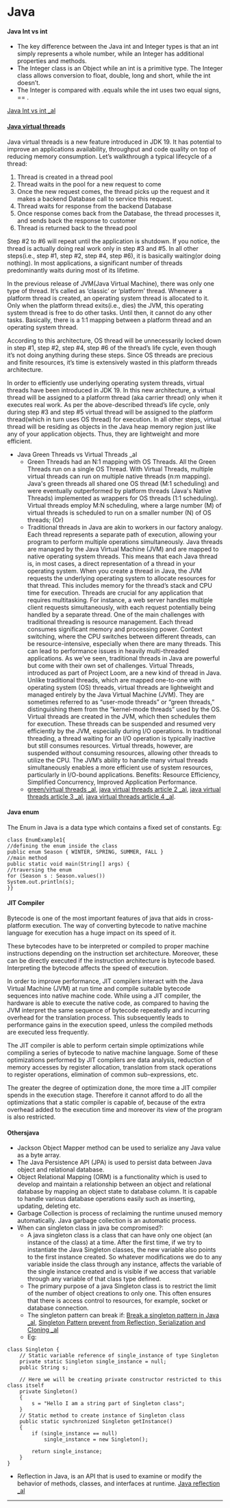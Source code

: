 
# Java

#### Java Int vs int 
- The key difference between the Java int and Integer types is that an int simply represents a whole number, while an Integer has additional properties and methods. 
- The Integer class is an Object while an int is a primitive type. The Integer class allows conversion to float, double, long and short, while the int doesn’t.
- The Integer is compared with .equals while the int uses two equal signs, == .

[Java Int vs int _al](https://www.theserverside.com/blog/Coffee-Talk-Java-News-Stories-and-Opinions/int-vs-Integer-java-difference-comparison-primitive-object-types)

#### [Java virtual threads](https://medium.com/@RamLakshmanan/java-virtual-threads-easy-introduction-44d96b8270f8)
Java virtual threads is a new feature introduced in JDK 19. It has potential to improve an applications availability, throughput and code quality on top of reducing memory consumption.
Let’s walkthrough a typical lifecycle of a thread:

1. Thread is created in a thread pool
2. Thread waits in the pool for a new request to come
3. Once the new request comes, the thread picks up the request and it makes a backend Database call to service this request.
4. Thread waits for response from the backend Database
5. Once response comes back from the Database, the thread processes it, and sends back the response to customer
6. Thread is returned back to the thread pool

Step #2 to #6 will repeat until the application is shutdown. If you notice, the thread is actually doing real work only in step #3 and #5. In all other steps(i.e., step #1, step #2, step #4, step #6), it is basically waiting(or doing nothing). In most applications, a significant number of threads predominantly waits during most of its lifetime.

In the previous release of JVM(Java Virtual Machine), there was only one type of thread. It’s called as ‘classic’ or ‘platform’ thread. Whenever a platform thread is created, an operating system thread is allocated to it. Only when the platform thread exits(i.e., dies) the JVM, this operating system thread is free to do other tasks. Until then, it cannot do any other tasks. Basically, there is a 1:1 mapping between a platform thread and an operating system thread.

According to this architecture, OS thread will be unnecessarily locked down in step #1, step #2, step #4, step #6 of the thread’s life cycle, even though it’s not doing anything during these steps. Since OS threads are precious and finite resources, it’s time is extensively wasted in this platform threads architecture.

In order to efficiently use underlying operating system threads, virtual threads have been introduced in JDK 19. In this new architecture, a virtual thread will be assigned to a platform thread (aka carrier thread) only when it executes real work. As per the above-described thread’s life cycle, only during step #3 and step #5 virtual thread will be assigned to the platform thread(which in turn uses OS thread) for execution. In all other steps, virtual thread will be residing as objects in the Java heap memory region just like any of your application objects. Thus, they are lightweight and more efficient.

- Java Green Threads vs Virtual Threads _al
  - Green Threads had an N:1 mapping with OS Threads. All the Green Threads run on a single OS Thread. With Virtual Threads, multiple virtual threads can run on multiple native threads (n:m mapping). Java's green threads all shared one OS thread (M:1 scheduling) and were eventually outperformed by platform threads (Java's Native Threads) implemented as wrappers for OS threads (1:1 scheduling). Virtual threads employ M:N scheduling, where a large number (M) of virtual threads is scheduled to run on a smaller number (N) of OS threads; (Or)
  - Traditional threads in Java are akin to workers in our factory analogy. Each thread represents a separate path of execution, allowing your program to perform multiple operations simultaneously. Java threads are managed by the Java Virtual Machine (JVM) and are mapped to native operating system threads. This means that each Java thread is, in most cases, a direct representation of a thread in your operating system. When you create a thread in Java, the JVM requests the underlying operating system to allocate resources for that thread. This includes memory for the thread’s stack and CPU time for execution. Threads are crucial for any application that requires multitasking. For instance, a web server handles multiple client requests simultaneously, with each request potentially being handled by a separate thread. One of the main challenges with traditional threading is resource management. Each thread consumes significant memory and processing power. Context switching, where the CPU switches between different threads, can be resource-intensive, especially when there are many threads. This can lead to performance issues in heavily multi-threaded applications. As we’ve seen, traditional threads in Java are powerful but come with their own set of challenges. Virtual Threads, introduced as part of Project Loom, are a new kind of thread in Java. Unlike traditional threads, which are mapped one-to-one with operating system (OS) threads, virtual threads are lightweight and managed entirely by the Java Virtual Machine (JVM). They are sometimes referred to as “user-mode threads” or “green threads,” distinguishing them from the “kernel-mode threads” used by the OS. Virtual threads are created in the JVM, which then schedules them for execution. These threads can be suspended and resumed very efficiently by the JVM, especially during I/O operations. In traditional threading, a thread waiting for an I/O operation is typically inactive but still consumes resources. Virtual threads, however, are suspended without consuming resources, allowing other threads to utilize the CPU. The JVM’s ability to handle many virtual threads simultaneously enables a more efficient use of system resources, particularly in I/O-bound applications. Benefits: Resource Efficiency, Simplified Concurrency, Improved Application Performance.
  - [green/virtual threads _al](https://sachinthah.medium.com/understanding-java-virtual-threads-a-beginners-guide-7ad4c14304e7), [java virtual threads article 2 _al](https://medium.com/@RamLakshmanan/java-virtual-threads-easy-introduction-44d96b8270f8), [java virtual threads article 3 _al](https://medium.com/@souravdas08/java-virtual-threads-3057911143cc), [java virtual threads article 4 _al](https://stackoverflow.com/questions/74639116/what-is-the-difference-between-green-threads-and-virtual-threads).

#### Java enum

The Enum in Java is a data type which contains a fixed set of constants. Eg: 

```
class EnumExample1{  
//defining the enum inside the class  
public enum Season { WINTER, SPRING, SUMMER, FALL }  
//main method  
public static void main(String[] args) {  
//traversing the enum  
for (Season s : Season.values())  
System.out.println(s);  
}}  
```

#### JIT Compiler 
Bytecode is one of the most important features of java that aids in cross-platform execution. The way of converting bytecode to native machine language for execution has a huge impact on its speed of it. 

These bytecodes have to be interpreted or compiled to proper machine instructions depending on the instruction set architecture. Moreover, these can be directly executed if the instruction architecture is bytecode based. Interpreting the bytecode affects the speed of execution. 

In order to improve performance, JIT compilers interact with the Java Virtual Machine (JVM) at run time and compile suitable bytecode sequences into native machine code. While using a JIT compiler, the hardware is able to execute the native code, as compared to having the JVM interpret the same sequence of bytecode repeatedly and incurring overhead for the translation process. This subsequently leads to performance gains in the execution speed, unless the compiled methods are executed less frequently. 

The JIT compiler is able to perform certain simple optimizations while compiling a series of bytecode to native machine language. Some of these optimizations performed by JIT compilers are data analysis, reduction of memory accesses by register allocation, translation from stack operations to register operations, elimination of common sub-expressions, etc. 

The greater the degree of optimization done, the more time a JIT compiler spends in the execution stage. Therefore it cannot afford to do all the optimizations that a static compiler is capable of, because of the extra overhead added to the execution time and moreover its view of the program is also restricted.

#### Othersjava

- Jackson Object Mapper method can be used to serialize any Java value as a byte array.
- The Java Persistence API (JPA) is used to persist data between Java object and relational database. 
- Object Relational Mapping (ORM) is a functionality which is used to develop and maintain a relationship between an object and relational database by mapping an object state to database column. It is capable to handle various database operations easily such as inserting, updating, deleting etc.
- Garbage Collection is process of reclaiming the runtime unused memory automatically. Java garbage collection is an automatic process.
- When can singleton class in java be compromised?: 
  - A java singleton class is a class that can have only one object (an instance of the class) at a time. After the first time, if we try to instantiate the Java Singleton classes, the new variable also points to the first instance created. So whatever modifications we do to any variable inside the class through any instance, affects the variable of the single instance created and is visible if we access that variable through any variable of that class type defined.
  - The primary purpose of a java Singleton class is to restrict the limit of the number of object creations to only one. This often ensures that there is access control to resources, for example, socket or database connection.
  - The singleton pattern can break if: [Break a singleton pattern in Java _al](https://stackoverflow.com/questions/20421920/what-are-the-different-ways-we-can-break-a-singleton-pattern-in-java), [Singleton Pattern prevent from Reflection, Serialization and Cloning _al](https://www.geeksforgeeks.org/prevent-singleton-pattern-reflection-serialization-cloning/)
  - Eg: 

```
class Singleton {
    // Static variable reference of single_instance of type Singleton
    private static Singleton single_instance = null;
    public String s;
 
    // Here we will be creating private constructor restricted to this class itself
    private Singleton()
    {
        s = "Hello I am a string part of Singleton class";
    }
    // Static method to create instance of Singleton class
    public static synchronized Singleton getInstance()
    {
        if (single_instance == null)
            single_instance = new Singleton();
 
        return single_instance;
    }
}
```

- Reflection in Java, is an API that is used to examine or modify the behavior of methods, classes, and interfaces at runtime. [Java reflection _al](https://www.geeksforgeeks.org/reflection-in-java/)


----------------------------------------------------------------------






















